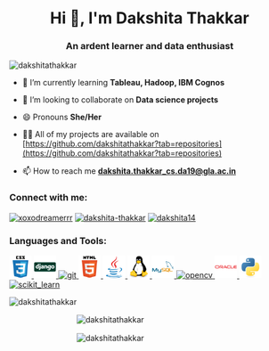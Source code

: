 <h1 align="center">Hi 👋, I'm Dakshita Thakkar</h1>
<h3 align="center">An ardent learner and data enthusiast</h3>

<p align="left"> <img src="https://komarev.com/ghpvc/?username=dakshitathakkar&label=Profile%20views&color=0e75b6&style=flat" alt="dakshitathakkar" /> </p>

- 🌱 I’m currently learning **Tableau, Hadoop, IBM Cognos**

- 👯 I’m looking to collaborate on **Data science projects**

- 😄 Pronouns **She/Her**

- 👨‍💻 All of my projects are available on [https://github.com/dakshitathakkar?tab=repositories](https://github.com/dakshitathakkar?tab=repositories)

- 📫 How to reach me **dakshita.thakkar_cs.da19@gla.ac.in**

<h3 align="left">Connect with me:</h3>
<p align="left">
<a href="https://twitter.com/xoxodreamerrr" target="blank"><img align="center" src="https://raw.githubusercontent.com/rahuldkjain/github-profile-readme-generator/master/src/images/icons/Social/twitter.svg" alt="xoxodreamerrr" height="30" width="40" /></a>
<a href="https://linkedin.com/in/dakshita-thakkar" target="blank"><img align="center" src="https://raw.githubusercontent.com/rahuldkjain/github-profile-readme-generator/master/src/images/icons/Social/linked-in-alt.svg" alt="dakshita-thakkar" height="30" width="40" /></a>
<a href="https://auth.geeksforgeeks.org/user/dakshita14" target="blank"><img align="center" src="https://raw.githubusercontent.com/rahuldkjain/github-profile-readme-generator/master/src/images/icons/Social/geeks-for-geeks.svg" alt="dakshita14" height="30" width="40" /></a>
</p>

<h3 align="left">Languages and Tools:</h3>
<p align="left"> <a href="https://www.w3schools.com/css/" target="_blank"> <img src="https://raw.githubusercontent.com/devicons/devicon/master/icons/css3/css3-original-wordmark.svg" alt="css3" width="40" height="40"/> </a> <a href="https://www.djangoproject.com/" target="_blank"> <img src="https://raw.githubusercontent.com/devicons/devicon/master/icons/django/django-original.svg" alt="django" width="40" height="40"/> </a> <a href="https://git-scm.com/" target="_blank"> <img src="https://www.vectorlogo.zone/logos/git-scm/git-scm-icon.svg" alt="git" width="40" height="40"/> </a> <a href="https://www.w3.org/html/" target="_blank"> <img src="https://raw.githubusercontent.com/devicons/devicon/master/icons/html5/html5-original-wordmark.svg" alt="html5" width="40" height="40"/> </a> <a href="https://www.java.com" target="_blank"> <img src="https://raw.githubusercontent.com/devicons/devicon/master/icons/java/java-original.svg" alt="java" width="40" height="40"/> </a> <a href="https://www.linux.org/" target="_blank"> <img src="https://raw.githubusercontent.com/devicons/devicon/master/icons/linux/linux-original.svg" alt="linux" width="40" height="40"/> </a> <a href="https://www.mysql.com/" target="_blank"> <img src="https://raw.githubusercontent.com/devicons/devicon/master/icons/mysql/mysql-original-wordmark.svg" alt="mysql" width="40" height="40"/> </a> <a href="https://opencv.org/" target="_blank"> <img src="https://www.vectorlogo.zone/logos/opencv/opencv-icon.svg" alt="opencv" width="40" height="40"/> </a> <a href="https://www.oracle.com/" target="_blank"> <img src="https://raw.githubusercontent.com/devicons/devicon/master/icons/oracle/oracle-original.svg" alt="oracle" width="40" height="40"/> </a> <a href="https://www.python.org" target="_blank"> <img src="https://raw.githubusercontent.com/devicons/devicon/master/icons/python/python-original.svg" alt="python" width="40" height="40"/> </a> <a href="https://scikit-learn.org/" target="_blank"> <img src="https://upload.wikimedia.org/wikipedia/commons/0/05/Scikit_learn_logo_small.svg" alt="scikit_learn" width="40" height="40"/> </a> </p>

<p><img align="left" height = "150" src="https://github-readme-stats.vercel.app/api/top-langs?username=dakshitathakkar&show_icons=true&locale=en&layout=compact" alt="dakshitathakkar" /></p><br/>

<p><img align="center" src="https://github-readme-stats.vercel.app/api?username=dakshitathakkar&show_icons=true&locale=en" alt="dakshitathakkar" /></p>

<p><img align="center" height = "180" src="https://github-readme-stats.vercel.app/api?username=dakshitathakkar&show_icons=true&locale=en" alt="dakshitathakkar" /></p>
